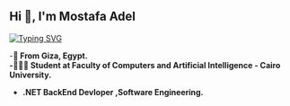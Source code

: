 ##                                                        Hi 👋, I'm Mostafa Adel
[![Typing SVG](https://readme-typing-svg.demolab.com?font=Fira+Code&pause=1000&random=false&width=435&lines=Welcome+to+Mostafa's+GitHub)](https://git.io/typing-svg)
<!--
**mostafa0adel/mostafa0adel** is a ✨ _special_ ✨ repository because its `README.md` (this file) appears on your GitHub profile.
-->

-<strong>🏫 From Giza, Egypt.<strong><br/>
-👩🏻‍💻 Student at Faculty of Computers and Artificial Intelligence - Cairo University.<br/>
- .NET BackEnd Devloper ,Software Engineering.<br/>

